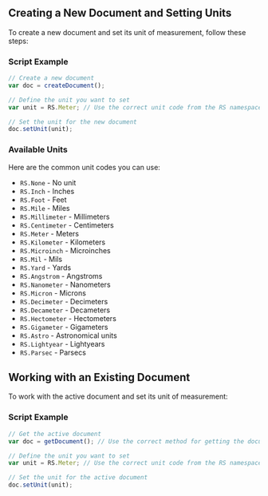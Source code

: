 
## Creating a New Document and Setting Units

To create a new document and set its unit of measurement, follow these steps:

### Script Example

```javascript
// Create a new document
var doc = createDocument();

// Define the unit you want to set
var unit = RS.Meter; // Use the correct unit code from the RS namespace

// Set the unit for the new document
doc.setUnit(unit);
```

### Available Units

Here are the common unit codes you can use:

- `RS.None` - No unit
- `RS.Inch` - Inches
- `RS.Foot` - Feet
- `RS.Mile` - Miles
- `RS.Millimeter` - Millimeters
- `RS.Centimeter` - Centimeters
- `RS.Meter` - Meters
- `RS.Kilometer` - Kilometers
- `RS.Microinch` - Microinches
- `RS.Mil` - Mils
- `RS.Yard` - Yards
- `RS.Angstrom` - Angstroms
- `RS.Nanometer` - Nanometers
- `RS.Micron` - Microns
- `RS.Decimeter` - Decimeters
- `RS.Decameter` - Decameters
- `RS.Hectometer` - Hectometers
- `RS.Gigameter` - Gigameters
- `RS.Astro` - Astronomical units
- `RS.Lightyear` - Lightyears
- `RS.Parsec` - Parsecs

## Working with an Existing Document

To work with the active document and set its unit of measurement:

### Script Example

```javascript
// Get the active document
var doc = getDocument(); // Use the correct method for getting the document

// Define the unit you want to set
var unit = RS.Meter; // Use the correct unit code from the RS namespace

// Set the unit for the active document
doc.setUnit(unit);
```